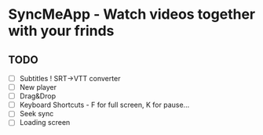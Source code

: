 # SyncMeApp - Watch videos together with your frinds

## TODO

- [ ] Subtitles ! SRT->VTT converter
- [ ] New player
- [ ] Drag&Drop
- [ ] Keyboard Shortcuts - F for full screen, K for pause...
- [ ] Seek sync
- [ ] Loading screen
